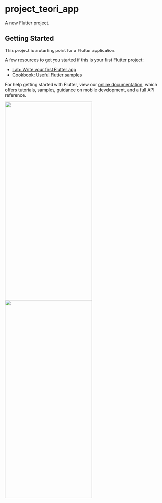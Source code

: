 # project_teori_app

A new Flutter project.

## Getting Started

This project is a starting point for a Flutter application.

A few resources to get you started if this is your first Flutter project:

- [Lab: Write your first Flutter app](https://flutter.dev/docs/get-started/codelab)
- [Cookbook: Useful Flutter samples](https://flutter.dev/docs/cookbook)

For help getting started with Flutter, view our
[online documentation](https://flutter.dev/docs), which offers tutorials,
samples, guidance on mobile development, and a full API reference.

<div style="display: inline-block;">
  <img src="https://rafif-tutorial.000webhostapp.com/images/Screenshot_2022-06-25-21-02-47-811_com.example.project_teori_app.jpg" width="280" height="640"/>
  <img src="https://rafif-tutorial.000webhostapp.com/images/Screenshot_2022-06-25-21-03-08-078_com.example.project_teori_app.jpg" width="280" height="640"/>
</div>

